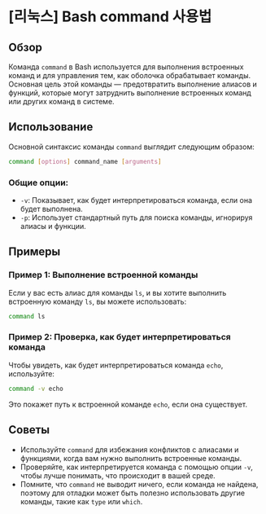 # [리눅스] Bash command 사용법

## Обзор
Команда `command` в Bash используется для выполнения встроенных команд и для управления тем, как оболочка обрабатывает команды. Основная цель этой команды — предотвратить выполнение алиасов и функций, которые могут затруднить выполнение встроенных команд или других команд в системе.

## Использование
Основной синтаксис команды `command` выглядит следующим образом:

```bash
command [options] command_name [arguments]
```

### Общие опции:
- `-v`: Показывает, как будет интерпретироваться команда, если она будет выполнена.
- `-p`: Использует стандартный путь для поиска команды, игнорируя алиасы и функции.

## Примеры

### Пример 1: Выполнение встроенной команды
Если у вас есть алиас для команды `ls`, и вы хотите выполнить встроенную команду `ls`, вы можете использовать:

```bash
command ls
```

### Пример 2: Проверка, как будет интерпретироваться команда
Чтобы увидеть, как будет интерпретироваться команда `echo`, используйте:

```bash
command -v echo
```

Это покажет путь к встроенной команде `echo`, если она существует.

## Советы
- Используйте `command` для избежания конфликтов с алиасами и функциями, когда вам нужно выполнить встроенные команды.
- Проверяйте, как интерпретируется команда с помощью опции `-v`, чтобы лучше понимать, что происходит в вашей среде.
- Помните, что `command` не выводит ничего, если команда не найдена, поэтому для отладки может быть полезно использовать другие команды, такие как `type` или `which`.